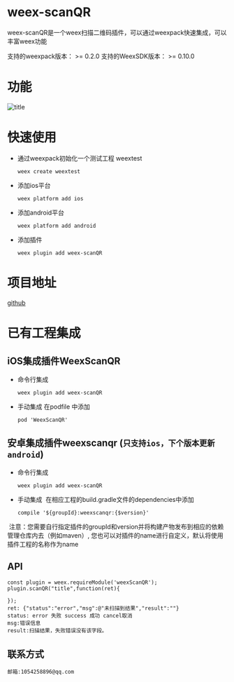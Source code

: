 # weex-scanQR
weex-scanQR是一个weex扫描二维码插件，可以通过weexpack快速集成，可以丰富weex功能

支持的weexpack版本： >= 0.2.0
支持的WeexSDK版本： >= 0.10.0

# 功能
![title](https://github.com/WUBOSS/weexScanQR/blob/master/A71A12BEAF5E243868FDA771166AB57D.gif)
# 快速使用 
- 通过weexpack初始化一个测试工程 weextest
   ```
   weex create weextest
 
   ```
- 添加ios平台
  ```
  weex platform add ios
  ```
- 添加android平台
  ```
  weex platform add android
  ```
- 添加插件
  ```
  weex plugin add weex-scanQR
  ```
# 项目地址
[github](https://github.com/WUBOSS/weexScanQR.git)

# 已有工程集成
## iOS集成插件WeexScanQR
- 命令行集成
  ```
  weex plugin add weex-scanQR
  ```
- 手动集成
  在podfile 中添加
  ```
  pod 'WeexScanQR'
  ```

## 安卓集成插件weexscanqr (`只支持ios，下个版本更新android`)
- 命令行集成
  ```
  weex plugin add weex-scanQR
  ```
- 手动集成
  在相应工程的build.gradle文件的dependencies中添加
  ```
  compile '${groupId}:weexscanqr:{$version}'
  ```
  注意：您需要自行指定插件的groupId和version并将构建产物发布到相应的依赖管理仓库内去（例如maven）, 您也可以对插件的name进行自定义，默认将使用插件工程的名称作为name



## API
```
const plugin = weex.requireModule('weexScanQR');
plugin.scanQR("title",function(ret){

});
ret: {"status":"error","msg":@"未扫描到结果","result":""}
status: error 失败 success 成功 cancel取消
msg:错误信息
result:扫描结果，失败错误没有该字段。

```
## 联系方式
```
邮箱:1054258896@qq.com
```